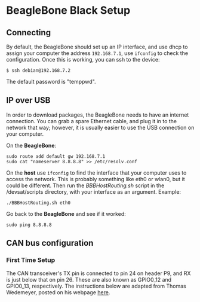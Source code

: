 # BeagleBone Black Setup

## Connecting

By default, the BeagleBone should set up an IP interface, and use dhcp to assign your computer the address ```192.168.7.1```, use ```ifconfig``` to check the configuration. Once this is working, you can ssh to the device:

```
$ ssh debian@192.168.7.2
```

The default password is "temppwd".


## IP over USB

In order to download packages, the BeagleBone needs to have an internet connection. You can grab a spare Ethernet cable, and plug it in to the network that way; however, it is usually easier to use the USB connection on your computer.

On the **BeagleBone**:

```
sudo route add default gw 192.168.7.1
sudo cat "nameserver 8.8.8.8" >> /etc/resolv.conf
```

On the **host** use ```ifconfig``` to find the interface that your computer uses to access the network. This is probably something like eth0 or wlan0, but it could be different. Then run the *BBBHostRouting.sh* script in the /devsat/scripts directory, with your interface as an argument. Example:

```
./BBBHostRouting.sh eth0
```

Go back to the **BeagleBone** and see if it worked:

```
sudo ping 8.8.8.8
```

## CAN bus configuration

### First Time Setup

The CAN transceiver's TX pin is connected to pin 24 on header P9, and RX is just below that on pin 26. These are also known as GPIO0_12 and GPIO0_13, respectively. The instructions below are adapted from Thomas Wedemeyer, posted on his webpage [here](http://www.thomas-wedemeyer.de/beaglebone-canbus-python.html). 